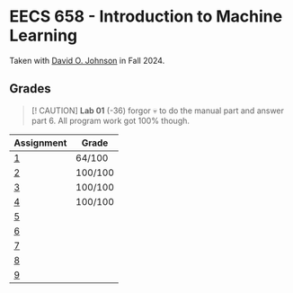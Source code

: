 # EECS 658 - Introduction to Machine Learning

Taken with [David O. Johnson](https://web.archive.org/web/https://eecs.ku.edu/people/david-johnson) in Fall 2024.

## Grades

> [! CAUTION]
> **Lab 01** (-36) forgor 💀 to do the manual part and answer part 6. All program work got 100% though. 

| Assignment                               | Grade   |
| ---------------------------------------- | ------- |
| [1](./Assignment%201%20Instructions.pdf) | 64/100  |
| [2](./Assignment%202%20Instructions.pdf) | 100/100 |
| [3](./Assignment%203%20Instructions.pdf) | 100/100 |
| [4](./Assignment%204%20Instructions.pdf) | 100/100 |
| [5](./Assignment%205%20Instructions.pdf) |         |
| [6](./Assignment%206%20Instructions.pdf) |         |
| [7](./Assignment%207%20Instructions.pdf) |         |
| [8](./Assignment%208%20Instructions.pdf) |         |
| [9](./Assignment%209%20Instructions.pdf) |         |
